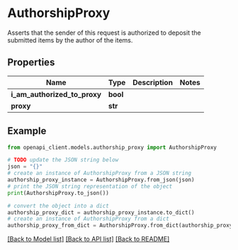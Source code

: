 # AuthorshipProxy

Asserts that the sender of this request is authorized to deposit the submitted items by the author of the items.

## Properties

Name | Type | Description | Notes
------------ | ------------- | ------------- | -------------
**i_am_authorized_to_proxy** | **bool** |  | 
**proxy** | **str** |  | 

## Example

```python
from openapi_client.models.authorship_proxy import AuthorshipProxy

# TODO update the JSON string below
json = "{}"
# create an instance of AuthorshipProxy from a JSON string
authorship_proxy_instance = AuthorshipProxy.from_json(json)
# print the JSON string representation of the object
print(AuthorshipProxy.to_json())

# convert the object into a dict
authorship_proxy_dict = authorship_proxy_instance.to_dict()
# create an instance of AuthorshipProxy from a dict
authorship_proxy_from_dict = AuthorshipProxy.from_dict(authorship_proxy_dict)
```
[[Back to Model list]](../README.md#documentation-for-models) [[Back to API list]](../README.md#documentation-for-api-endpoints) [[Back to README]](../README.md)


